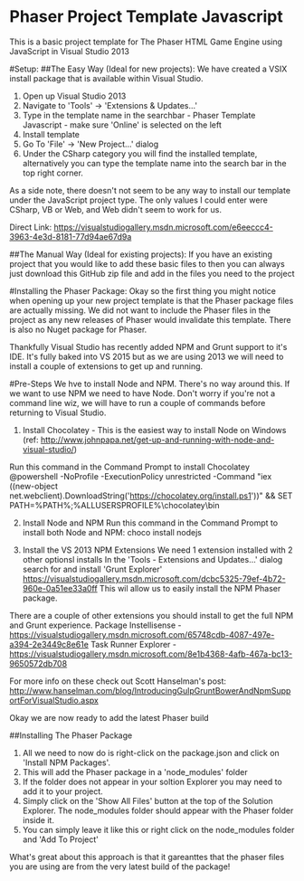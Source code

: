 Phaser Project Template Javascript
==================================

This is a basic project template for The Phaser HTML Game Engine using JavaScript in Visual Studio 2013

#Setup:
##The Easy Way (Ideal for new projects):
We have created a VSIX install package that is available within Visual Studio.
1. Open up Visual Studio 2013
2. Navigate to 'Tools' -> 'Extensions & Updates...'
3. Type in the template name in the searchbar - Phaser Template Javascript - make sure 'Online' is selected on the left
4. Install template
5. Go To 'File' -> 'New Project...' dialog
6. Under the CSharp category you will find the installed template, alternatively you can type the template name into the search bar in the top right corner.

As a side note, there doesn't not seem to be any way to install our template under the JavaScript project type. The only values I could enter were CSharp, VB or Web, and Web didn't seem to work for us.

Direct Link:
https://visualstudiogallery.msdn.microsoft.com/e6eeccc4-3963-4e3d-8181-77d94ae67d9a

##The Manual Way (Ideal for existing projects):
If you have an existing project that you would like to add these basic files to then you can always just download this GitHub zip file and add in the files you need to the project

#Installing the Phaser Package:
Okay so the first thing you might notice when opening up your new project template is that the Phaser package files are actually missing.
We did not want to include the Phaser files in the project as any new releases of Phaser would invalidate this template.
There is also no Nuget package for Phaser.

Thankfully Visual Studio has recently added NPM and Grunt support to it's IDE. It's fully baked into VS 2015 but as we are using 2013 we will need to install a couple of extensions to get up and running.

#Pre-Steps
We hve to install Node and NPM. There's no way around this. If we want to use NPM we need to have Node. Don't worry if you're not a command line wiz, we will have to run a couple of commands before returning to Visual Studio.

1. Install Chocolatey - This is the easiest way to install Node on Windows (ref: http://www.johnpapa.net/get-up-and-running-with-node-and-visual-studio/)

Run this command in the Command Prompt to install Chocolatey
  @powershell -NoProfile -ExecutionPolicy unrestricted -Command "iex ((new-object   net.webclient).DownloadString('https://chocolatey.org/install.ps1'))" && SET PATH=%PATH%;%ALLUSERSPROFILE%\chocolatey\bin

2. Install Node and NPM
Run this command in the Command Prompt to install both Node and NPM:
  choco install nodejs

3. Install the VS 2013 NPM Extensions
We need 1 extension installed with 2 other optionsl installs
In the 'Tools - Extensions and Updates...' dialog search for and install 'Grunt Explorer'
https://visualstudiogallery.msdn.microsoft.com/dcbc5325-79ef-4b72-960e-0a51ee33a0ff
This wil allow us to easily install the NPM Phaser package.

There are a couple of other extensions you should install to get the full NPM and Grunt experience.
Package Instellisense - https://visualstudiogallery.msdn.microsoft.com/65748cdb-4087-497e-a394-2e3449c8e61e
Task Runner Explorer - https://visualstudiogallery.msdn.microsoft.com/8e1b4368-4afb-467a-bc13-9650572db708

For more info on these check out Scott Hanselman's post: http://www.hanselman.com/blog/IntroducingGulpGruntBowerAndNpmSupportForVisualStudio.aspx

Okay we are now ready to add the latest Phaser build

##Installing The Phaser Package
1. All we need to now do is right-click on the package.json and click on 'Install NPM Packages'.
2. This will add the Phaser package in a 'node_modules' folder
3. If the folder does not appear in your soltion Explorer you may need to add it to your project.
4. Simply click on the 'Show All Files' button at the top of the Solution Explorer. The node_modules folder should appear with the Phaser folder inside it.
5. You can simply leave it like this or right click on the node_modules folder and 'Add To Project'

What's great about this approach is that it gareanttes that the phaser files you are using are from the very latest build of the package!
